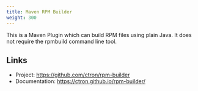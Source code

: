 ```yaml
---
title: Maven RPM Builder
weight: 300
---
```


This is a Maven Plugin which can build RPM files using plain Java. It does not require the rpmbuild command line tool.

## Links

* Project: <https://github.com/ctron/rpm-builder>
* Documentation: <https://ctron.github.io/rpm-builder/>

